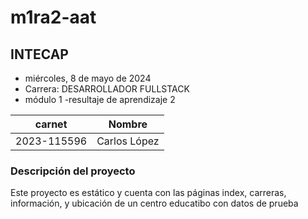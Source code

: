 # m1ra2-aat
## INTECAP
- miércoles, 8 de mayo de 2024
- Carrera: DESARROLLADOR FULLSTACK
- módulo 1 -resultaje de aprendizaje 2

| carnet | Nombre |
| ------ | --- |
| 2023-115596| Carlos López|



### Descripción del proyecto
Este  proyecto es estático y cuenta con las páginas index, carreras, información, y ubicación de un centro educatibo con datos de prueba
